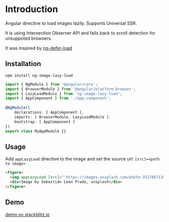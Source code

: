 # Introduction

Angular directive to load images lazily. Supports Universal SSR.

It is using Intersection Observer API and falls back to scroll detection for unsuppoted browsers.

It was inspired by [ng-defer-load](https://github.com/TradeMe/ng-defer-load)
## Installation
`npm install ng-image-lazy-load`

```typescript
import { NgModule } from '@angular/core';
import { BrowserModule } from '@angular/platform-browser';
import { LazyLoadModule } from 'ng-image-lazy-load';
import { AppComponent } from './app.component';
 
@NgModule({
    declarations: [ AppComponent ],
    imports: [ BrowserModule, LazyLoadModule ],
    bootstrap: [ AppComponent ]
})
export class MyAppModule {}
```



## Usage

Add `appLazyLoad` directive to the image and set the source url: `[src]=<path to image>`

```html
<figure>
  <img appLazyLoad [src]="'https://images.unsplash.com/photo-1517867134921-7623876aaaa9?ixlib=rb-0.3.5&s=b5cc7c86ffff07028b46ba92ca7c5897&auto=format&fit=crop&w=2468&q=80'">
  <div>Image by Sebastián León Prado, unsplash</div>
</figure>
```

## Demo

[demo on stackblitz.io](https://angular-jfryyy.stackblitz.io)